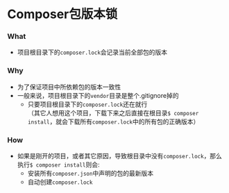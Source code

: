 # Composer包版本锁  

### What   
- 项目根目录下的`composer.lock`会记录当前全部包的版本  

### Why  
- 为了保证项目中所依赖包的版本一致性  
- 一般来说，项目根目录下的`vendor`目录是整个.gitignore掉的  
  - 只要项目根目录下的`composer.lock`还在就行  
  （其它人想用这个项目，下载下来之后直接在根目录`$ composer install`，就会下载所有`composer.lock`中的所有包的正确版本）  

### How  
- 如果是刚开的项目，或者其它原因，导致根目录中没有`composer.lock`，那么执行`$ composer install`则会:  
  - 安装所有`composer.json`中声明的包的最新版本  
  - 自动创建`composer.lock`   

  
